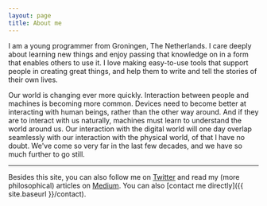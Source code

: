 ```yaml
---
layout: page
title: About me
---
```

I am a young programmer from Groningen, The Netherlands. I care deeply about
learning new things and enjoy passing that knowledge on in a form that enables
others to use it. I love making easy-to-use tools that support people in
creating great things, and help them to write and tell the stories of their own
lives.

Our world is changing ever more quickly. Interaction between people and machines
is becoming more common. Devices need to become better at interacting with human
beings, rather than the other way around. And if they are to interact with us
naturally, machines must learn to understand the world around us. Our interaction
with the digital world will one day overlap seamlessly with our interaction with
the physical world, of that I have no doubt. We've come so very far in the last
few decades, and we have so much further to go still.

---

Besides this site, you can also follow me on [Twitter](https://twitter.com/RomkeVdMeulen)
and read my (more philosophical) articles on [Medium](). You can also
[contact me directly]({{ site.baseurl }}/contact).
